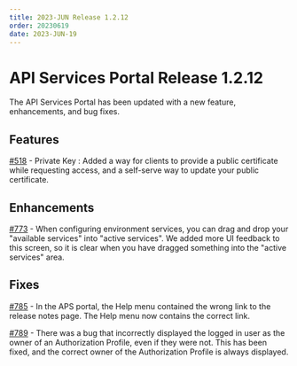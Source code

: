 ```yaml
---
title: 2023-JUN Release 1.2.12
order: 20230619
date: 2023-JUN-19
---
```


# API Services Portal Release 1.2.12

The API Services Portal has been updated with a new feature, enhancements, and bug fixes.

## Features

[#518](https://github.com/bcgov/api-services-portal/issues/518) - Private Key : Added a way for clients to provide a public certificate while requesting access, and a self-serve way to update your public certificate.

## Enhancements

[#773](https://github.com/bcgov/api-services-portal/issues/773) - When configuring environment services, you can drag and drop your "available services" into "active services". We added more UI feedback to this screen, so it is clear when you have dragged something into the "active services" area.

## Fixes

[#785](https://github.com/bcgov/api-services-portal/issues/785) - In the APS portal, the Help menu contained the wrong link to the release notes page. The Help menu now contains the correct link.

[#789](https://github.com/bcgov/api-services-portal/issues/789) - There was a bug that incorrectly displayed the logged in user as the owner of an Authorization Profile, even if they were not. This has been fixed, and the correct owner of the Authorization Profile is always displayed.
